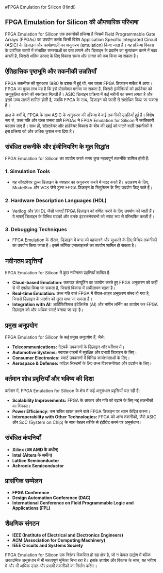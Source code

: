 #FPGA Emulation for Silicon (Hindi)

## FPGA Emulation for Silicon की औपचारिक परिभाषा

FPGA Emulation for Silicon एक तकनीकी प्रक्रिया है जिसमें Field Programmable Gate Arrays (FPGAs) का उपयोग करके किसी विशेष Application Specific Integrated Circuit (ASIC) के डिज़ाइन और कार्यप्रणाली का अनुकरण (emulation) किया जाता है। यह प्रक्रिया विकास के प्रारंभिक चरणों में संभावित समस्याओं का पता लगाने और डिज़ाइन के प्रदर्शन का मूल्यांकन करने में मदद करती है, जिससे अंतिम उत्पाद के लिए विकास समय और लागत को कम किया जा सकता है।

## ऐतिहासिक पृष्ठभूमि और तकनीकी उन्नतियाँ

FPGA तकनीक की शुरुआत 1980 के दशक में हुई थी, जब पहला FPGA डिज़ाइन मार्केट में आया। FPGA का मुख्य लाभ यह है कि इसे प्रोग्रामेबल बनाया जा सकता है, जिससे इंजीनियर्स को हार्डवेयर को अनुकूलित करने की स्वतंत्रता मिलती है। ASIC डिज़ाइन प्रक्रिया में कई महीनों का समय लगता है और इसमें उच्च लागतें शामिल होती हैं, जबकि FPGA के साथ, डिज़ाइन को जल्दी से संशोधित किया जा सकता है।

हाल के वर्षों में, FPGA के साथ ASIC के अनुकरण की प्रक्रिया में कई तकनीकी उन्नतियाँ हुई हैं। विशेष रूप से, उच्च गति और उच्च घनत्व वाले FPGAs ने FPGA Emulation for Silicon में क्रांतिकारी बदलाव लाए हैं। साथ ही, सॉफ़्टवेयर और हार्डवेयर विकास के बीच की खाई को पाटने वाली तकनीकों ने इस प्रक्रिया को और अधिक कुशल बना दिया है।

## संबंधित तकनीकें और इंजीनियरिंग के मूल सिद्धांत

FPGA Emulation for Silicon का उपयोग करते समय कुछ महत्वपूर्ण तकनीकें शामिल होती हैं:

### 1. **Simulation Tools**
   - यह सॉफ़्टवेयर टूल्स डिज़ाइन के व्यवहार का अनुकरण करने में मदद करते हैं। उदाहरण के लिए, ModelSim और VCS जैसे टूल्स FPGA डिज़ाइन के सिमुलेशन के लिए उपयोग किए जाते हैं।

### 2. **Hardware Description Languages (HDL)**
   - Verilog और VHDL जैसी भाषाएँ FPGA डिज़ाइन को वर्णित करने के लिए उपयोग की जाती हैं। ये भाषाएँ डिज़ाइन के विभिन्न घटकों और उनके इंटरकनेक्शनों को स्पष्ट रूप से परिभाषित करती हैं।

### 3. **Debugging Techniques**
   - FPGA Emulation के दौरान, डिज़ाइन में बग्स को पहचानने और सुधारने के लिए विभिन्न तकनीकों का उपयोग किया जाता है। इसमें लॉगिक एनालाइजर्स का उपयोग शामिल हो सकता है।

## नवीनतम प्रवृत्तियाँ

FPGA Emulation for Silicon में कुछ नवीनतम प्रवृत्तियाँ शामिल हैं:

- **Cloud-based Emulation:** क्लाउड कंप्यूटिंग का उपयोग करते हुए FPGA अनुकरण को कहीं से भी एक्सेस किया जा सकता है, जिससे विकास में लचीलापन बढ़ता है।
- **Real-time Emulation:** उच्च गति वाले FPGA में रीयल-टाइम अनुकरण संभव हो गया है, जिससे डिज़ाइन के प्रदर्शन को तुरंत मापा जा सकता है।
- **Integration with AI:** आर्टिफिशियल इंटेलिजेंस (AI) और मशीन लर्निंग का उपयोग कर FPGA डिज़ाइन को और अधिक स्मार्ट बनाया जा रहा है।

## प्रमुख अनुप्रयोग

FPGA Emulation for Silicon के कई प्रमुख अनुप्रयोग हैं, जैसे:

- **Telecommunications:** नेटवर्क उपकरणों के डिज़ाइन और परीक्षण में।
- **Automotive Systems:** स्वायत्त वाहनों में सुरक्षित और प्रभावी डिज़ाइन के लिए।
- **Consumer Electronics:** स्मार्ट उपकरणों में विभिन्न कार्यक्षमताओं के लिए।
- **Aerospace & Defense:** जटिल सिस्टमों के लिए उच्च विश्वसनीयता और प्रदर्शन के लिए।

## वर्तमान शोध प्रवृत्तियाँ और भविष्य की दिशा

वर्तमान में, FPGA Emulation for Silicon के क्षेत्र में कई अनुसंधान प्रवृत्तियाँ चल रही हैं:

- **Scalability Improvements:** FPGA के आकार और गति को बढ़ाने के लिए नई तकनीकों का विकास।
- **Power Efficiency:** कम शक्ति खपत करने वाले FPGA डिज़ाइन पर ध्यान केंद्रित करना।
- **Interoperability with Other Technologies:** FPGA को अन्य तकनीकों, जैसे ASIC और SoC (System on Chip) के साथ बेहतर तरीके से इंटीग्रेट करने पर अनुसंधान।

## संबंधित कंपनियाँ

- **Xilinx (अब AMD के अधीन)**
- **Intel (Altera के अधीन)**
- **Lattice Semiconductor**
- **Achronix Semiconductor**

## प्रासंगिक सम्मेलन

- **FPGA Conference**
- **Design Automation Conference (DAC)**
- **International Conference on Field Programmable Logic and Applications (FPL)**

## शैक्षणिक संगठन

- **IEEE (Institute of Electrical and Electronics Engineers)**
- **ACM (Association for Computing Machinery)**
- **IEEE Circuits and Systems Society**

FPGA Emulation for Silicon एक निरंतर विकसित हो रहा क्षेत्र है, जो न केवल उद्योग में बल्कि अकादमिक अनुसंधान में भी महत्वपूर्ण भूमिका निभा रहा है। इसके उपयोग और विकास के साथ, यह भविष्य में और भी अधिक उन्नत और प्रभावी तकनीकों का निर्माण करेगा।